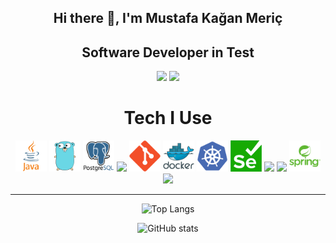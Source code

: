 
<div align="center">
  
  ## Hi there 🚀, I'm Mustafa Kağan Meriç

  ## Software Developer in Test
  

  [<img src="https://img.shields.io/badge/LinkedIn-blue?style=for-the-badge&logo=linkedin&logoColor=white" width="" height="25">](https://www.linkedin.com/in/mustafa-kağan-meriç/)
  [<img src="https://img.shields.io/badge/Medium-red?style=for-the-badge&logo=medium&logoColor=white" width="" height="25">](https://medium.com/@mustafakaganmeric)
  

  # Tech I Use
  
  <img src="https://raw.githubusercontent.com/github/explore/5b3600551e122a3277c2c5368af2ad5725ffa9a1/topics/java/java.png" width="" height="50"> 
  <img src="https://raw.githubusercontent.com/devicons/devicon/master/icons/go/go-original.svg" width="" height="50"> 
  <img src="https://raw.githubusercontent.com/devicons/devicon/1119b9f84c0290e0f0b38982099a2bd027a48bf1/icons/postgresql/postgresql-original-wordmark.svg" width="" height="50"> 
  <img src="https://icon-library.com/images/mysql-icon/mysql-icon-3.jpg" width="" height="50"> 
  <img src="https://raw.githubusercontent.com/devicons/devicon/1119b9f84c0290e0f0b38982099a2bd027a48bf1/icons/git/git-original.svg" width="" height="50"> 
  <img src="https://raw.githubusercontent.com/devicons/devicon/1119b9f84c0290e0f0b38982099a2bd027a48bf1/icons/docker/docker-original-wordmark.svg" width="" height="50"> 
  <img src="https://raw.githubusercontent.com/devicons/devicon/1119b9f84c0290e0f0b38982099a2bd027a48bf1/icons/kubernetes/kubernetes-plain.svg" width="" height="50"> 
  <img src="https://raw.githubusercontent.com/github/explore/6c7084bb772f6fabaae377f5ae4a607594234ee6/topics/selenium/selenium.png" width="" height="50"> 
  <img src="https://w7.pngwing.com/pngs/372/674/png-transparent-appium-test-automation-software-testing-selenium-calabash-purple-violet-text.png" width="" height="50"> 
  <img src="https://avatars.githubusercontent.com/u/19369327?s=280&v=4" width="" height="50"> 
  <img src="https://raw.githubusercontent.com/devicons/devicon/1119b9f84c0290e0f0b38982099a2bd027a48bf1/icons/spring/spring-original-wordmark.svg" width="" height="50"> 
  <img src="https://icon-library.com/images/hibernate-icon/hibernate-icon-0.jpg" width="" height="50">
  
---


  ![Top Langs](https://github-readme-stats.vercel.app/api/top-langs/?username=mkaganm&theme=tokyonight&langs_count=10&layout=compact)


  ![GitHub stats](https://github-readme-stats.vercel.app/api?username=mkaganm&show_icons=true&theme=tokyonight)
  
</div>
